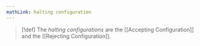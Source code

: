 ```yaml
---
mathLink: halting configuration
---
```

>[!def]
>The *halting configurations* are the [[Accepting Configuration]] and the [[Rejecting Configuration]].

